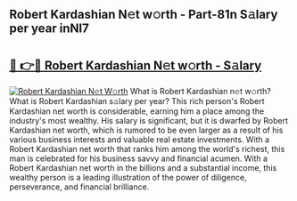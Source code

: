 ## Robert Kardashian N𝚎t w𝚘rth - Part-81n S𝚊lary per year inNl7

# <h2><a href="http://gc0j0m.nevu.top/?p=Robert+Kardashian">🔗 👉🔴 Robert Kardashian N𝚎t w𝚘rth - S𝚊lary</a></h2>

[![Robert Kardashian N𝚎t W𝚘rth](https://i.imgur.com/Oavwk0R.jpeg)](http://gc0j0m.nevu.top/?p=Robert+Kardashian)
What is Robert Kardashian n𝚎t w𝚘rth? What is Robert Kardashian s𝚊lary per year?
This rich person's Robert Kardashian net worth is considerable, earning him a place among the industry's most wealthy. His salary is significant, but it is dwarfed by Robert Kardashian net worth, which is rumored to be even larger as a result of his various business interests and valuable real estate investments. With a Robert Kardashian net worth that ranks him among the world's richest, this man is celebrated for his business savvy and financial acumen. With a Robert Kardashian net worth in the billions and a substantial income, this wealthy person is a leading illustration of the power of diligence, perseverance, and financial brilliance.
